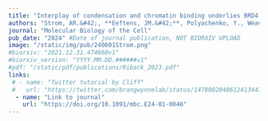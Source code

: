 ```yaml
---
title: "Interplay of condensation and chromatin binding underlies BRD4 targeting"
authors: "Strom, AR.&#42;, **Eeftens, JM.&#42;**, Polyachenko, Y., Weavver, CJ., Watanabe, HF., Bracha, D., Orlovsky, ND., Jumper, CC., Jacobs, WM., Brangwynne, CP."
journal: "Molecular Biology of the Cell"
pub_date: "2024" #Date of journal publication, NOT BIORXIV UPLOAD
image: "/static/img/pub/240601Strom.png"
#biorxiv: "2021.12.31.474660v1"
#biorxiv_version: "YYYY.MM.DD.######v1"
#pdf: "/static/pdf/publications/Riback_2023.pdf"
links:
 # - name: "Twitter tutorial by Cliff"
 #   url: "https://twitter.com/brangwynnelab/status/1478002048612413441"
  - name: "Link to journal"
    url: "https://doi.org/10.1091/mbc.E24-01-0046"
---
```


